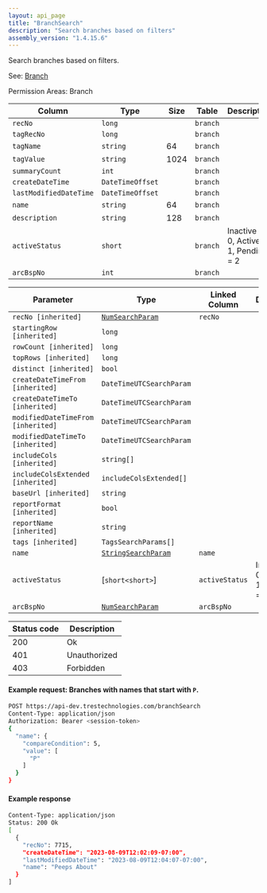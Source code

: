 ```yaml
---
layout: api_page
title: "BranchSearch"
description: "Search branches based on filters"
assembly_version: "1.4.15.6"
---
```


Search branches based on filters.

See: [Branch](Branch.html)

Permission Areas: Branch

| Column | Type | Size | Table | Description |
| ------ | ---- | ---- | ----- | ----------- |
| `recNo` | `long` |  | `branch` | 
| `tagRecNo` | `long` |  | `branch` | 
| `tagName` | `string` | 64 | `branch` | 
| `tagValue` | `string` | 1024 | `branch` | 
| `summaryCount` | `int` |  | `branch` | 
| `createDateTime` | `DateTimeOffset` |  | `branch` | 
| `lastModifiedDateTime` | `DateTimeOffset` |  | `branch` | 
| `name` | `string` | 64 | `branch` | 
| `description` | `string` | 128 | `branch` | 
| `activeStatus` | `short` |  | `branch` | Inactive = 0, Active = 1, Pending = 2
| `arcBspNo` | `int` |  | `branch` | 

| Parameter | Type | Linked Column | Description |
| --------- | ---- | ------------- | ----------- |
| `recNo [inherited]` | [`NumSearchParam`](NumSearchParam) | `recNo` | 
| `startingRow [inherited]` | `long` |  | 
| `rowCount [inherited]` | `long` |  | 
| `topRows [inherited]` | `long` |  | 
| `distinct [inherited]` | `bool` |  | 
| `createDateTimeFrom [inherited]` | `DateTimeUTCSearchParam` |  | 
| `createDateTimeTo [inherited]` | `DateTimeUTCSearchParam` |  | 
| `modifiedDateTimeFrom [inherited]` | `DateTimeUTCSearchParam` |  | 
| `modifiedDateTimeTo [inherited]` | `DateTimeUTCSearchParam` |  | 
| `includeCols [inherited]` | `string[]` |  | 
| `includeColsExtended [inherited]` | `includeColsExtended[]` |  | 
| `baseUrl [inherited]` | `string` |  | 
| `reportFormat [inherited]` | `bool` |  | 
| `reportName [inherited]` | `string` |  | 
| `tags [inherited]` | `TagsSearchParams[]` |  | 
| `name` | [`StringSearchParam`](StringSearchParam) | `name` | 
| `activeStatus` | [`short<short>`] | `activeStatus` | Inactive = 0, Active = 1, Pending = 2
| `arcBspNo` | [`NumSearchParam`](NumSearchParam) | `arcBspNo` | 

| Status code | Description |
| ----------- | ----------- |
| 200 | Ok |
| 401 | Unauthorized |
| 403 | Forbidden |

#### Example request: Branches with names that start with `P`.
```sh
POST https://api-dev.trestechnologies.com/branchSearch
Content-Type: application/json
Authorization: Bearer <session-token>
{
  "name": {
    "compareCondition": 5,
    "value": [
      "P"
    ]
  }
}
```

#### Example response
```sh
Content-Type: application/json
Status: 200 Ok
[
  {
    "recNo": 7715,
    "createDateTime": "2023-08-09T12:02:09-07:00",
    "lastModifiedDateTime": "2023-08-09T12:04:07-07:00",
    "name": "Peeps About"
  }
]
```

